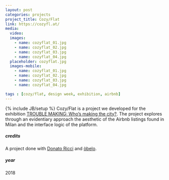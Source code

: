 ```yaml
---
layout: post
categories: projects
project_title: Cozy/Flat
link: https://cozyfl.at/
media:
  video:
  images:
    - name: cozyflat_01.jpg
    - name: cozyflat_02.jpg
    - name: cozyflat_03.jpg
    - name: cozyflat_04.jpg
  placeholder: cozyflat.jpg
  images-mobile:
    - name: cozyflat_01.jpg
    - name: cozyflat_02.jpg
    - name: cozyflat_03.jpg
    - name: cozyflat_04.jpg

tags : [cozy/flat, design week, exhibition, airbnb]
---
```

{% include JB/setup %}
Cozy/Flat is a project we developed for the exhibition [TROUBLE MAKING: Who’s making the city?](http://base.milano.it/troublemaking/). The project explores through an evidentiary approach the aesthetic of the Airbnb listings found in Milan and the interface logic of the platform.

##### credits
A project done with [Donato Ricci](https://docs.google.com/document/d/119s9Ru_EGx2Zb9jIcnapJ-a9bcSq9mIm7lKqcZijrhY/edit#) and [òbelo](https://obelo.it/).

##### year
2018
